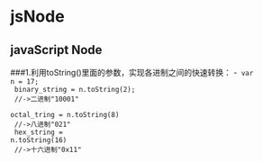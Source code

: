 # jsNode
## javaScript Node

###1.利用toString()里面的参数，实现各进制之间的快速转换：
-<code>
var n = 17;<br>
binary_string = n.toString(2);<br>
//->二进制"10001"<br>
octal_tring = n.toString(8)<br>
//->八进制"021"<br>
hex_string = n.toString(16)<br>
//->十六进制"0x11"<br>
</code>
